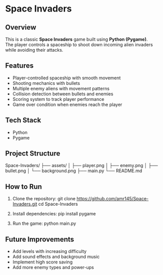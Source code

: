 # Space Invaders

## Overview
This is a classic **Space Invaders** game built using **Python (Pygame)**.  
The player controls a spaceship to shoot down incoming alien invaders while avoiding their attacks.  

## Features
- Player-controlled spaceship with smooth movement  
- Shooting mechanics with bullets  
- Multiple enemy aliens with movement patterns  
- Collision detection between bullets and enemies  
- Scoring system to track player performance  
- Game over condition when enemies reach the player  

## Tech Stack
- Python  
- Pygame  

## Project Structure
Space-Invaders/
├── assets/
│   ├── player.png
│   ├── enemy.png
│   ├── bullet.png
│   └── background.png
├── main.py
└── README.md

## How to Run
1. Clone the repository:
   git clone https://github.com/amr145/Space-Invaders.git
   cd Space-Invaders

2. Install dependencies:
   pip install pygame

3. Run the game:
   python main.py

## Future Improvements
- Add levels with increasing difficulty  
- Add sound effects and background music  
- Implement high score saving  
- Add more enemy types and power-ups  
